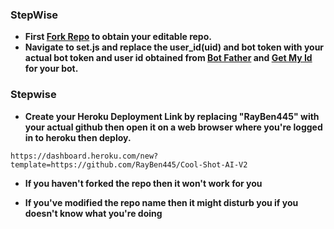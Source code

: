 ### StepWise

- **First [Fork Repo](https://github.com/RayBen445/Cool-Shot-AI-V2/fork) to obtain your editable repo.**
- **Navigate to set.js and replace the user_id(uid) and bot token with your actual bot token and user id obtained from [Bot Father](https://t.me/BotFather) and [Get My Id](https://t.me/getmyid_bot) for your bot.**

### Stepwise ###

- **Create your Heroku Deployment Link by replacing "RayBen445" with your actual github then open it on a web browser where you're logged in to heroku then deploy.**

```
https://dashboard.heroku.com/new?template=https://github.com/RayBen445/Cool-Shot-AI-V2
```

- **If you haven't forked the repo then it won't work for you**

- **If you've modified the repo name then it might disturb you if you doesn't know what you're doing**
